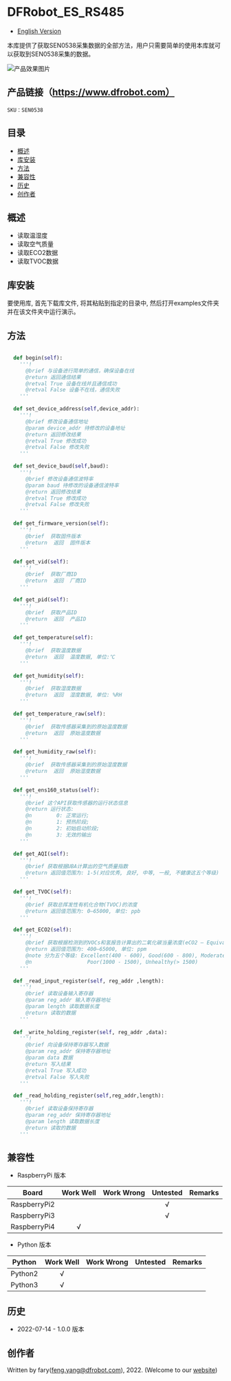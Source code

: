 DFRobot_ES_RS485
===========================

* [English Version](./README.md)

本库提供了获取SEN0538采集数据的全部方法，用户只需要简单的使用本库就可以获取到SEN0538采集的数据。

![产品效果图片](../resources/images/SEN0538.png)

## 产品链接（https://www.dfrobot.com）
    SKU：SEN0538
  
## 目录

  * [概述](#概述)
  * [库安装](#库安装)
  * [方法](#方法)
  * [兼容性](#兼容性)
  * [历史](#历史)
  * [创作者](#创作者)

## 概述
* 读取温湿度
* 读取空气质量
* 读取ECO2数据
* 读取TVOC数据

## 库安装

要使用库, 首先下载库文件, 将其粘贴到指定的目录中, 然后打开examples文件夹并在该文件夹中运行演示。

## 方法

```python

  def begin(self):
    '''!
      @brief 与设备进行简单的通信，确保设备在线
      @return 返回通信结果
      @retval True 设备在线并且通信成功
      @retval False 设备不在线，通信失败
    '''

  def set_device_address(self,device_addr):
    '''!
      @brief 修改设备通信地址
      @param device_addr 待修改的设备地址
      @return 返回修改结果
      @retval True 修改成功
      @retval False 修改失败
    '''

  def set_device_baud(self,baud):
    '''!
      @brief 修改设备通信波特率
      @param baud 待修改的设备通信波特率
      @return 返回修改结果
      @retval True 修改成功
      @retval False 修改失败
    '''

  def get_firmware_version(self):
    '''!
      @brief  获取固件版本
      @return  返回  固件版本
    '''

  def get_vid(self):
    '''!
      @brief  获取厂商ID
      @return  返回  厂商ID
    '''

  def get_pid(self):
    '''!
      @brief  获取产品ID
      @return  返回  产品ID
    '''

  def get_temperature(self):
    '''!
      @brief  获取温度数据
      @return  返回  温度数据, 单位:℃ 
    '''

  def get_humidity(self):
    '''!
      @brief  获取湿度数据
      @return  返回  湿度数据, 单位: %RH
    '''

  def get_temperature_raw(self):
    '''!
      @brief  获取传感器采集到的原始温度数据
      @return  返回  原始温度数据
    '''

  def get_humidity_raw(self):
    '''!
      @brief  获取传感器采集到的原始湿度数据
      @return  返回  原始湿度数据
    '''

  def get_ens160_status(self):
    '''!
      @brief 这个API获取传感器的运行状态信息
      @return 运行状态:
      @n        0: 正常运行;
      @n        1: 预热阶段;
      @n        2: 初始启动阶段;
      @n        3: 无效的输出
    '''

  def get_AQI(self):
    '''!
      @brief 获取根据UBA计算出的空气质量指数
      @return 返回值范围为: 1-5(对应优秀, 良好, 中等, 一般, 不健康这五个等级)
    '''

  def get_TVOC(self):
    '''!
      @brief 获取总挥发性有机化合物(TVOC)的浓度
      @return 返回值范围为: 0–65000, 单位: ppb
    '''

  def get_ECO2(self):
    '''!
      @brief 获取根据检测到的VOCs和氢报告计算出的二氧化碳当量浓度(eCO2 – Equivalent CO2)
      @return 返回值范围为: 400–65000, 单位: ppm
      @note 分为五个等级: Excellent(400 - 600), Good(600 - 800), Moderate(800 - 1000), 
      @n                  Poor(1000 - 1500), Unhealthy(> 1500)
    '''

  def _read_input_register(self, reg_addr ,length):
    '''!
      @brief 读取设备输入寄存器
      @param reg_addr 输入寄存器地址
      @param length 读取数据长度
      @return 读取的数据
    '''
  
  def _write_holding_register(self, reg_addr ,data):
    '''!
      @brief 向设备保持寄存器写入数据
      @param reg_addr 保持寄存器地址
      @param data 数据
      @return 写入结果
      @retval True 写入成功
      @retval False 写入失败
    '''

  def _read_holding_register(self,reg_addr,length):
    '''!
      @brief 读取设备保持寄存器
      @param reg_addr 保持寄存器地址
      @param length 读取数据长度
      @return 读取的数据
    '''
```


## 兼容性

* RaspberryPi 版本

| Board        | Work Well | Work Wrong | Untested | Remarks |
| ------------ | :-------: | :--------: | :------: | ------- |
| RaspberryPi2 |           |            |    √     |         |
| RaspberryPi3 |           |            |    √     |         |
| RaspberryPi4 |     √     |            |          |         |

* Python 版本

| Python  | Work Well | Work Wrong | Untested | Remarks |
| ------- | :-------: | :--------: | :------: | ------- |
| Python2 |     √     |            |          |         |
| Python3 |     √     |            |          |         |


## 历史
- 2022-07-14 - 1.0.0 版本

## 创作者

Written by fary(feng.yang@dfrobot.com), 2022. (Welcome to our [website](https://www.dfrobot.com/))